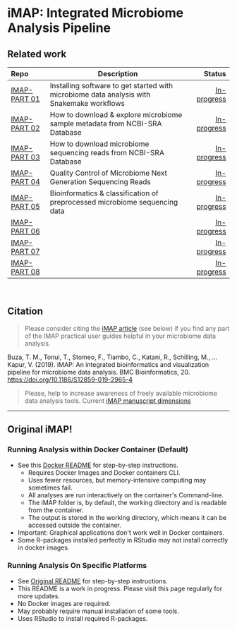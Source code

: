 # iMAP: Integrated Microbiome Analysis Pipeline

## Related work

| Repo | Description | Status |
|:-----------------------|----------------------------------|--------------:|
| [IMAP-PART 01](https://github.com/tmbuza/imap-software-requirements/) | Installing software to get started with microbiome data analysis with Snakemake workflows | [In-progress](https://tmbuza.github.io/imap-software-requirements/) |
| [IMAP-PART 02](https://github.com/tmbuza/imap-sample-metadata/) | How to download & explore microbiome sample metadata from NCBI-SRA Database | [In-progress](https://tmbuza.github.io/imap-sample-metadata/) |
| [IMAP-PART 03](https://github.com/tmbuza/imap-download-sra-reads/) | How to download microbiome sequencing reads from NCBI-SRA Database | [In-progress](https://tmbuza.github.io/imap-download-sra-reads/) |
| [IMAP-PART 04](https://github.com/tmbuza/imap-read-quality-control/) | Quality Control of Microbiome Next Generation Sequencing Reads | [In-progress](https://tmbuza.github.io/imap-read-quality-control/) |
| [IMAP-PART 05](https://github.com/tmbuza/imap-bioinformatics-analysis/) | Bioinformatics & classification of preprocessed microbiome sequencing data | [In-progress](https://tmbuza.github.io/imap-bioinformatics-analysis/) |
| [IMAP-PART 06](https://github.com/tmbuza//) |  | [In-progress](https://tmbuza.github.io//) |
| [IMAP-PART 07](https://github.com/tmbuza//) |  | [In-progress](https://tmbuza.github.io//) |
| [IMAP-PART 08](https://github.com/tmbuza//) |  | [In-progress](https://tmbuza.github.io//) |



<br>

## Citation
> Please consider citing the [iMAP article](https://rdcu.be/b5iVj) (see below) if you find any part of the IMAP practical user guides helpful in your microbiome data analysis.

Buza, T. M., Tonui, T., Stomeo, F., Tiambo, C., Katani, R., Schilling, M., … Kapur, V. (2019). iMAP: An integrated bioinformatics and visualization pipeline for microbiome data analysis. BMC Bioinformatics, 20. https://doi.org/10.1186/S12859-019-2965-4

> Please, help to increase awareness of freely available microbiome data analysis tools.
Current [iMAP manuscript dimensions](https://badge.dimensions.ai/details/id/pub.1117740326)


<hr>


## Original iMAP!

### Running Analysis within Docker Container (Default)
* See this [Docker README](https://github.com/tmbuza/iMAP/blob/master/README0.md) for step-by-step instructions.
	* Requires Docker Images and Docker containers CLI.
	* Uses fewer resources, but memory-intensive computing may sometimes fail.
	* All analyses are run interactively on the container's Command-line.
	* The iMAP folder is, by default, the working directory and is readable from the container.
	* The output is stored in the working directory, which means it can be accessed outside the container.
* Important: Graphical applications don't work well in Docker containers. 
* Some R-packages installed perfectly in RStudio may not install correctly in docker images.


### Running Analysis On Specific Platforms
* See [Original README](https://github.com/tmbuza/iMAP/blob/master/_README.md) for step-by-step instructions.
* This README is a work in progress. Please visit this page regularly for more updates.
* No Docker images are required.
* May probably require manual installation of some tools.
* Uses RStudio to install required R-packages.

